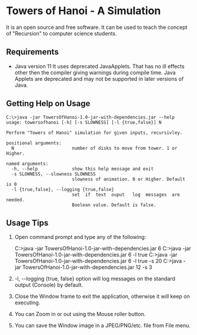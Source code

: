 # Towers of Hanoi - A Simulation
It is an open source and free software. It can be used to teach the concept of "Recursion" to computer science students.

## Requirements
* Java version 11
It uses deprecated JavaApplets. That has no ill effects other then the compiler giving warnings during compile time.
Java Applets are deprecated and may not be supported in later versions of Java.

## Getting Help on Usage
    C:\>java -jar TowersOfHanoi-1.0-jar-with-dependencies.jar --help
    usage: towersofhanoi [-h] [-s SLOWNESS] [-l {true,false}] N
    
    Perform "Towers of Hanoi" simulation for given inputs, recursivley.
    
    positional arguments:
      N                      number of disks to move from tower. 1 or Higher.
    
    named arguments:
      -h, --help             show this help message and exit
      -s SLOWNESS, --slowness SLOWNESS
                             slowness of animation. 0 or Higher. Default is 0
      -l {true,false}, --logging {true,false}
                             set  if  text  ouput   log  messages  are  needed.
                             Boolean value. Default is false.
				
## Usage Tips
1. Open command prompt and type any of the following:

    C:\>java -jar TowersOfHanoi-1.0-jar-with-dependencies.jar 6 
    C:\>java -jar TowersOfHanoi-1.0-jar-with-dependencies.jar 6 -l true
    C:\>java -jar TowersOfHanoi-1.0-jar-with-dependencies.jar 6 -l true -s 20
    C:\>java -jar TowersOfHanoi-1.0-jar-with-dependencies.jar 12 -s 3			
2. -l, --logging {true, false} option will log messages on the standard output (Console) by default.
3. Close the Window frame to exit the application, otherwise it will keep on executing.
4. You can Zoom in or out using the Mouse roller button.
5. You can save the Window image in a JPEG/PNG/etc. file from File menu.